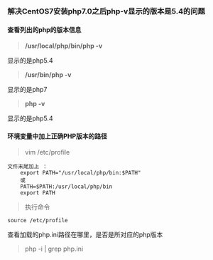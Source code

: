 ### 解决CentOS7安装php7.0之后php-v显示的版本是5.4的问题

#### 查看列出的php的版本信息

> **/usr/local/php/bin/php -v**

显示的是php5.4

> **/usr/bin/php -v**

显示的是php7

> **php -v**

显示的是php5.4



#### 环境变量中加上正确PHP版本的路径

> vim /etc/profile

```
文件末尾加上 ：
    export PATH="/usr/local/php/bin:$PATH"
    或
    PATH=$PATH:/usr/local/php/bin
    export PATH
```

> 执行命令

```
source /etc/profile
```



查看加载的php.ini路径在哪里，是否是所对应的php版本

> php -i | grep php.ini

